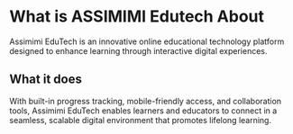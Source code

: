 # What is ASSIMIMI Edutech About

Assimimi EduTech is an innovative online educational technology platform designed to enhance learning through interactive digital experiences.

## What it does 

With built-in progress tracking, mobile-friendly access, and collaboration tools, Assimimi EduTech enables learners and educators to connect in a seamless, scalable digital environment that promotes lifelong learning.
